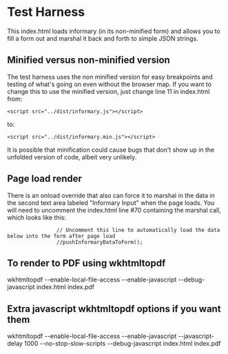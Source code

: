# Test Harness

This index.html loads informary (in its non-minified form) and allows you to fill 
a form out and marshal it back and forth to simple JSON strings.  


## Minified versus non-minified version

The test harness uses the non minified version for easy breakpoints and testing of 
what's going on even without the browser map.  If you want to change this to use
the minified version, just change line 11 in index.html from:

```
<script src="../dist/informary.js"></script>
```

to:

```
<script src="../dist/informary.min.js"></script>
```

It is possible that minification could cause bugs that don't show up in the 
unfolded version of code, albeit very unlikely.


## Page load render
There is an onload override that also can force it to marshal in the data in the 
second text area labeled "Informary Input" when the page loads.  You will need to
uncomment the index.html line #70 containing the marshal call, which looks like this:

```
                // Uncomment this line to automatically load the data below into the form after page load
                //pushInformaryDataToForm();
```


## To render to PDF using wkhtmltopdf
wkhtmltopdf --enable-local-file-access --enable-javascript --debug-javascript index.html index.pdf


## Extra javascript wkhtmltopdf options if you want them
wkhtmltopdf --enable-local-file-access --enable-javascript --javascript-delay 1000 --no-stop-slow-scripts --debug-javascript index.html index.pdf